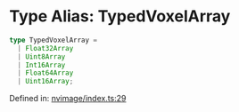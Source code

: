 # Type Alias: TypedVoxelArray

```ts
type TypedVoxelArray =
  | Float32Array
  | Uint8Array
  | Int16Array
  | Float64Array
  | Uint16Array;
```

Defined in: [nvimage/index.ts:29](https://github.com/niivue/niivue/blob/main/packages/niivue/src/nvimage/index.ts#L29)
